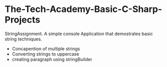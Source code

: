 # The-Tech-Academy-Basic-C-Sharp-Projects


StringAssignment. A simple console Application that demostrates basic string techniques. 
- Concapention of multiple strings
- Converting strings to uppercase
- creating paragraph using stringBuilder

